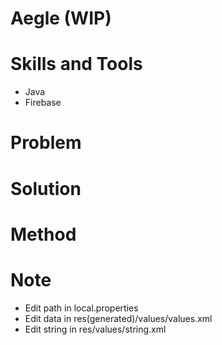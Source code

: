 # Aegle (WIP)


# Skills and Tools
- Java
- Firebase


# Problem


# Solution


# Method


# Note
- Edit path in local.properties
- Edit data in res(generated)/values/values.xml
- Edit string in res/values/string.xml
